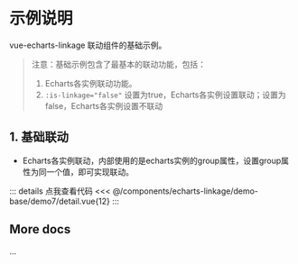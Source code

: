 <script setup>
import LinkageDemo7 from '@/components/echarts-linkage/demo-base/demo7/index.vue';
</script>

# 示例说明

vue-echarts-linkage 联动组件的基础示例。

> 注意：基础示例包含了最基本的联动功能，包括：
> 1. Echarts各实例联动功能。
> 2. `:is-linkage="false"` 设置为true，Echarts各实例设置联动；设置为false，Echarts各实例设置不联动

## 1. 基础联动

* Echarts各实例联动，内部使用的是echarts实例的group属性，设置group属性为同一个值，即可实现联动。

<LinkageDemo7 />

::: details 点我查看代码
<<< @/components/echarts-linkage/demo-base/demo7/detail.vue{12}
:::

## More docs

...



